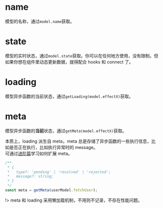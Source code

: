 #

# name

模型的名称，通过`model.name`获取。

# state

模型的实时状态，通过`model.state`获取。你可以在任何地方使用，没有限制。但如果你想在组件里动态更新数据，就得配合 hooks 和 connect 了。

# loading

模型异步函数的当前状态，通过`getLoading(model.effectX)`获取。

# meta

模型异步函数的**当前**状态，通过`getMeta(model.effectX)`获取。

本质上，loading 派生自 meta，meta 总是存储了异步函数的一些执行信息，比如是否正在执行，比如执行异常时的 message。
<br/>
可通过[进阶篇](/advanced?id=meta)学习如何扩展 meta。

```typescript
/**
 * {
 *   type?: 'pending' | 'resolved' | 'rejected';
 *   message?: string;
 * }
 */
const meta = getMeta(userModel.fetchUser);
```

!> meta 和 loading 采用懒加载机制，不用则不记录，不存在性能问题。

